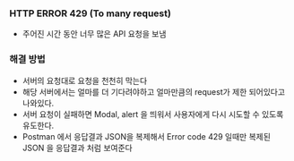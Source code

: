 ### HTTP ERROR 429 (To many request)

 - 주어진 시간 동안 너무 많은 API 요청을 보냄

### 해결 방법

- 서버의 요청대로 요청을 천천히 막는다
- 해당 서버에서는 얼마를 더 기다려야하고 얼마만큼의 request가 제한 되어있다고 나와있다.
- 서버 요청이 실패하면 Modal, alert 을 띄워서 사용자에게 다시 시도할 수 있도록 유도한다.
- Postman 에서 응답결과 JSON을 복제해서 Error code 429 일때만 복제된 JSON 을 응답결과 처럼 보여준다